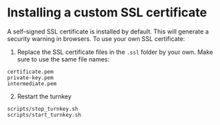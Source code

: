 # Installing a custom SSL certificate

A self-signed SSL certificate is installed by default. This will generate a security warning in browsers. To use your own SSL certificate:

1. Replace the SSL certificate files in the `.ssl` folder by your own. Make sure to use the same file names: 

```
certificate.pem
private-key.pem
intermediate.pem
```

2. Restart the turnkey

```
scripts/stop_turnkey.sh
scripts/start_turnkey.sh
```
